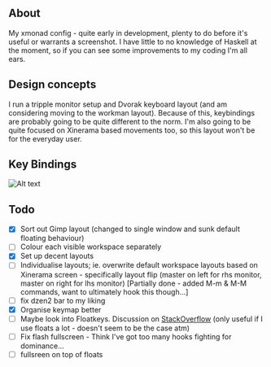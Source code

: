 ## About

My xmonad config - quite early in development, plenty to do before it's useful or warrants a screenshot. I have little to no knowledge of Haskell at the moment, so if you can see some improvements to my coding I'm all ears.

## Design concepts

I run a tripple monitor setup and Dvorak keyboard layout (and am considering moving to the workman layout). Because of this, keybindings are probably going to be quite different to the norm. I'm also going to be quite focused on Xinerama based movements too, so this layout won't be for the everyday user.

## Key Bindings

![Alt text](https://raw.github.com/Libbum/xmonad/master/keymap.png "Current Keymap")

## Todo

- [X] Sort out Gimp layout (changed to single window and sunk default floating behaviour)
- [ ] Colour each visible workspace separately
- [X] Set up decent layouts 
- [ ] Individualise layouts; ie. overwrite default workspace layouts based on Xinerama screen - specifically layout flip (master on left for rhs monitor, master on right for lhs monitor) [Partially done - added M-m & M-M commands, want to ultimately hook this though...]
- [ ] fix dzen2 bar to my liking
- [X] Organise keymap better
- [ ] Maybe look into Floatkeys. Discussion on [StackOverflow](http://stackoverflow.com/questions/9157349/xmonad-when-floating-a-window-move-or-resize-it) (only useful if I use floats a lot - doesn't seem to be the case atm)
- [ ] Fix flash fullscreen - Think I've got too many hooks fighting for dominance...
- [ ] fullsreen on top of floats

